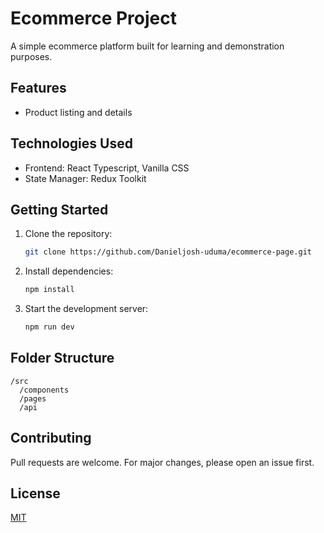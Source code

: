 # Ecommerce Project

A simple ecommerce platform built for learning and demonstration purposes.

## Features

- Product listing and details

## Technologies Used

- Frontend: React Typescript, Vanilla CSS
- State Manager: Redux Toolkit

## Getting Started

1. Clone the repository:
    ```bash
    git clone https://github.com/Danieljosh-uduma/ecommerce-page.git
    ```
2. Install dependencies:
    ```bash
    npm install
    ```
3. Start the development server:
    ```bash
    npm run dev
    ```

## Folder Structure

```
/src
  /components
  /pages
  /api
```

## Contributing

Pull requests are welcome. For major changes, please open an issue first.

## License

[MIT](LICENSE)